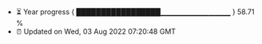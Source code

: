 - ⏳ Year progress { █████████████████▁▁▁▁▁▁▁▁▁▁▁▁▁ } 58.71 %
- ⏰ Updated on Wed, 03 Aug 2022 07:20:48 GMT

